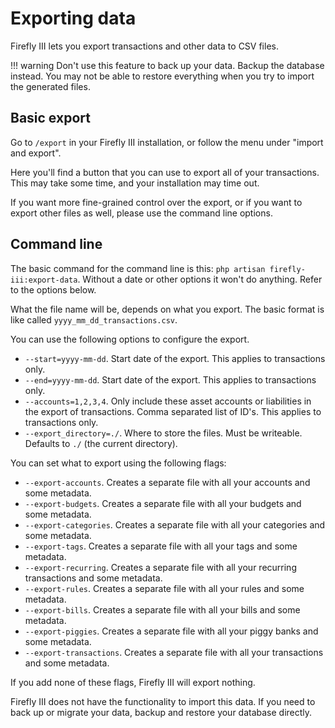 # Exporting data

Firefly III lets you export transactions and other data to CSV files.

!!! warning
    Don't use this feature to back up your data. Backup the database instead. You may not be able to restore everything when you try to import the generated files.

## Basic export

Go to `/export` in your Firefly III installation, or follow the menu under "import and export".

Here you'll find a button that you can use to export all of your transactions. This may take some time, and your installation may time out.

If you want more fine-grained control over the export, or if you want to export other files as well, please use the command line options.

## Command line

The basic command for the command line is this: `php artisan firefly-iii:export-data`. Without a date or other options it won't do anything. Refer to the options below.

What the file name will be, depends on what you export. The basic format is like called `yyyy_mm_dd_transactions.csv`.

You can use the following options to configure the export.

* `--start=yyyy-mm-dd`. Start date of the export. This applies to transactions only.
* `--end=yyyy-mm-dd`. Start date of the export. This applies to transactions only.
* `--accounts=1,2,3,4`. Only include these asset accounts or liabilities in the export of transactions. Comma separated list of ID's. This applies to transactions only.
* `--export_directory=./`. Where to store the files. Must be writeable. Defaults to `./` (the current directory).

You can set what to export using the following flags:

* `--export-accounts`. Creates a separate file with all your accounts and some metadata.
* `--export-budgets`. Creates a separate file with all your budgets and some metadata.
* `--export-categories`. Creates a separate file with all your categories and some metadata.
* `--export-tags`. Creates a separate file with all your tags and some metadata.
* `--export-recurring`. Creates a separate file with all your recurring transactions and some metadata.
* `--export-rules`. Creates a separate file with all your rules and some metadata.
* `--export-bills`. Creates a separate file with all your bills and some metadata.
* `--export-piggies`. Creates a separate file with all your piggy banks and some metadata.
* `--export-transactions`. Creates a separate file with all your transactions and some metadata.

If you add none of these flags, Firefly III will export nothing.

Firefly III does not have the functionality to import this data. If you need to back up or migrate your data, backup and restore your database directly.

